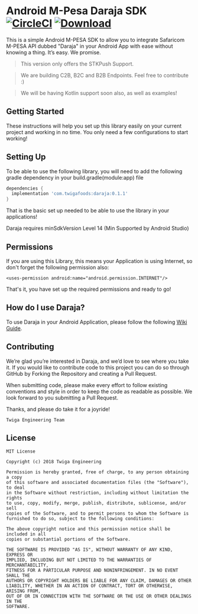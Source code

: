 # Android M-Pesa Daraja SDK     [![CircleCI](https://circleci.com/gh/twigaeng/android-daraja-sdk.svg?style=shield)](https://circleci.com/gh/twigaeng/android-daraja-sdk)      [ ![Download](https://api.bintray.com/packages/twigatech/android-daraja-sdk/daraja/images/download.svg) ](https://bintray.com/twigatech/android-daraja-sdk/daraja/0.0.1)
This is a simple Android M-PESA SDK to allow you to integrate Safaricom M-PESA API dubbed "Daraja" in your Android App with ease without knowing a thing. It’s easy. We promise.

> This version only offers the STKPush Support.

> We are building C2B, B2C and B2B Endpoints. Feel free to contribute :) 

> We will be having Kotlin support soon also, as well as examples!

## Getting Started
These instructions will help you set up this library easily on your current project and working in no time. You only need a few configurations to start working!

## Setting Up
To be able to use the following library, you will need to add the following gradle dependency in your build.gradle(module:app) file

```gradle
dependencies {
  implementation 'com.twigafoods:daraja:0.1.1'
}
```

That is the basic set up needed to be able to use the library in your applications! 

Daraja requires minSdkVersion Level 14 (Min Supported by Android Studio) 

## Permissions
If you are using this Library, this means your Application is using Internet, so don't forget the following permission also:

```
<uses-permission android:name="android.permission.INTERNET"/>
```

That's it, you have set up the required permissions and ready to go!

## How do I use Daraja?

To use Daraja in your Android Application, please follow the following [Wiki Guide](https://github.com/twigaeng/android-daraja-sdk/wiki).

## Contributing
We’re glad you’re interested in Daraja, and we’d love to see where you take it. If you would like to contribute code to this project you can do so through GitHub by Forking the Repository and creating a Pull Request.

When submitting code, please make every effort to follow existing conventions and style in order to keep the code as readable as possible. We look forward to you submitting a Pull Request.

Thanks, and please do take it for a joyride!

`Twiga Engineering Team`

## License

```text
MIT License

Copyright (c) 2018 Twiga Engineering 

Permission is hereby granted, free of charge, to any person obtaining a copy
of this software and associated documentation files (the "Software"), to deal
in the Software without restriction, including without limitation the rights
to use, copy, modify, merge, publish, distribute, sublicense, and/or sell
copies of the Software, and to permit persons to whom the Software is
furnished to do so, subject to the following conditions:

The above copyright notice and this permission notice shall be included in all
copies or substantial portions of the Software.

THE SOFTWARE IS PROVIDED "AS IS", WITHOUT WARRANTY OF ANY KIND, EXPRESS OR
IMPLIED, INCLUDING BUT NOT LIMITED TO THE WARRANTIES OF MERCHANTABILITY,
FITNESS FOR A PARTICULAR PURPOSE AND NONINFRINGEMENT. IN NO EVENT SHALL THE
AUTHORS OR COPYRIGHT HOLDERS BE LIABLE FOR ANY CLAIM, DAMAGES OR OTHER
LIABILITY, WHETHER IN AN ACTION OF CONTRACT, TORT OR OTHERWISE, ARISING FROM,
OUT OF OR IN CONNECTION WITH THE SOFTWARE OR THE USE OR OTHER DEALINGS IN THE
SOFTWARE.
```
